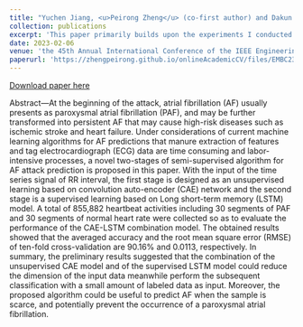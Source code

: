 ```yaml
---
title: "Yuchen Jiang, <u>Peirong Zheng</u> (co-first author) and Dakun Lai, \"A Semi-supervised Algorithm for Atrial Fibrillation Attack Prediction Using Convolution Auto-encoder of Time Series Signal.\""
collection: publications
excerpt: 'This paper primarily builds upon the experiments I conducted as part of my undergraduate research project, under the guidance of my supervisor, Dakun Lai. Additionally, the writing of this paper was mainly completed by Yuchen Jiang.'
date: 2023-02-06
venue: 'the 45th Annual International Conference of the IEEE Engineering in Medicine and Biology Society (EMBC)'
paperurl: 'https://zhengpeirong.github.io/onlineAcademicCV/files/EMBC23_0485_MS.pdf'
---
```

[Download paper here](https://zhengpeirong.github.io/onlineAcademicCV/files/EMBC23_0485_MS.pdf)

Abstract—At the beginning of the attack, atrial fibrillation
(AF) usually presents as paroxysmal atrial fibrillation (PAF),
and may be further transformed into persistent AF that may
cause high-risk diseases such as ischemic stroke and heart
failure. Under considerations of current machine learning
algorithms for AF predictions that manure extraction of
features and tag electrocardiograph (ECG) data are time
consuming and labor-intensive processes, a novel two-stages of
semi-supervised algorithm for AF attack prediction is proposed
in this paper. With the input of the time series signal of RR
interval, the first stage is designed as an unsupervised learning
based on convolution auto-encoder (CAE) network and the
second stage is a supervised learning based on Long short-term
memory (LSTM) model. A total of 855,882 heartbeat activities
including 30 segments of PAF and 30 segments of normal heart
rate were collected so as to evaluate the performance of the
CAE-LSTM combination model. The obtained results showed
that the averaged accuracy and the root mean square error
(RMSE) of ten-fold cross-validation are 90.16% and 0.0113,
respectively. In summary, the preliminary results suggested that
the combination of the unsupervised CAE model and of the
supervised LSTM model could reduce the dimension of the
input data meanwhile perform the subsequent classification
with a small amount of labeled data as input. Moreover, the
proposed algorithm could be useful to predict AF when the
sample is scarce, and potentially prevent the occurrence of a
paroxysmal atrial fibrillation.
